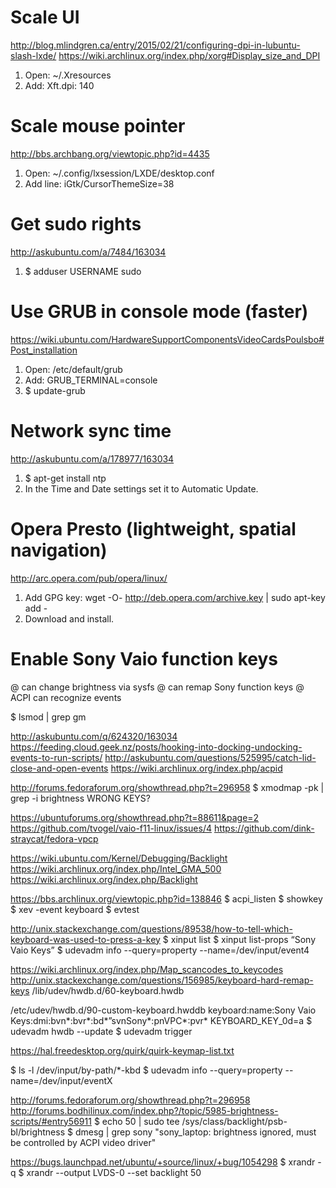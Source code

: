 # Scale UI #

http://blog.mlindgren.ca/entry/2015/02/21/configuring-dpi-in-lubuntu-slash-lxde/
https://wiki.archlinux.org/index.php/xorg#Display_size_and_DPI

1. Open: ~/.Xresources
2. Add: Xft.dpi: 140

# Scale mouse pointer #

http://bbs.archbang.org/viewtopic.php?id=4435

1. Open: ~/.config/lxsession/LXDE/desktop.conf
2. Add line: iGtk/CursorThemeSize=38

# Get sudo rights #

http://askubuntu.com/a/7484/163034 

1. $ adduser USERNAME sudo

# Use GRUB in console mode (faster) #

https://wiki.ubuntu.com/HardwareSupportComponentsVideoCardsPoulsbo#Post_installation

1. Open: /etc/default/grub
2. Add: GRUB_TERMINAL=console
3. $ update-grub

# Network sync time #

http://askubuntu.com/a/178977/163034 

1. $ apt-get install ntp
2. In the Time and Date settings set it to Automatic Update.

# Opera Presto (lightweight, spatial navigation) #

http://arc.opera.com/pub/opera/linux/

1. Add GPG key: wget -O- http://deb.opera.com/archive.key | sudo apt-key add -
1. Download and install.

# Enable Sony Vaio function keys #

@ can change brightness via sysfs
@ can remap Sony function keys
@ ACPI can recognize events

$ lsmod | grep gm

http://askubuntu.com/q/624320/163034
https://feeding.cloud.geek.nz/posts/hooking-into-docking-undocking-events-to-run-scripts/
http://askubuntu.com/questions/525995/catch-lid-close-and-open-events
https://wiki.archlinux.org/index.php/acpid

http://forums.fedoraforum.org/showthread.php?t=296958
$ xmodmap -pk | grep -i brightness
WRONG KEYS?

https://ubuntuforums.org/showthread.php?t=88611&page=2
https://github.com/tvogel/vaio-f11-linux/issues/4
https://github.com/dink-straycat/fedora-vpcp

https://wiki.ubuntu.com/Kernel/Debugging/Backlight
https://wiki.archlinux.org/index.php/Intel_GMA_500
https://wiki.archlinux.org/index.php/Backlight

https://bbs.archlinux.org/viewtopic.php?id=138846
$ acpi_listen
$ showkey
$ xev -event keyboard
$ evtest

http://unix.stackexchange.com/questions/89538/how-to-tell-which-keyboard-was-used-to-press-a-key
$ xinput list
$ xinput list-props “Sony Vaio Keys”
$ udevadm info --query=property --name=/dev/input/event4

https://wiki.archlinux.org/index.php/Map_scancodes_to_keycodes
http://unix.stackexchange.com/questions/156985/keyboard-hard-remap-keys
/lib/udev/hwdb.d/60-keyboard.hwdb

/etc/udev/hwdb.d/90-custom-keyboard.hwddb
keyboard:name:Sony Vaio Keys:dmi:bvn*:bvr*:bd*”svnSony*:pnVPC*:pvr*
 KEYBOARD_KEY_0d=a
$ udevadm hwdb --update
$ udevadm trigger

https://hal.freedesktop.org/quirk/quirk-keymap-list.txt

$ ls -l /dev/input/by-path/*-kbd
$ udevadm info --query=property --name=/dev/input/eventX

http://forums.fedoraforum.org/showthread.php?t=296958
http://forums.bodhilinux.com/index.php?/topic/5985-brightness-scripts/#entry56911
$ echo 50 | sudo tee /sys/class/backlight/psb-bl/brightness
$ dmesg | grep sony
"sony_laptop: brightness ignored, must be controlled by ACPI video driver"

https://bugs.launchpad.net/ubuntu/+source/linux/+bug/1054298
$ xrandr -q
$ xrandr --output LVDS-0 --set backlight 50
